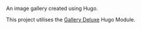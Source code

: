 An image gallery created using Hugo.

This project utilises the [Gallery Deluxe](https://github.com/bep/gallerydeluxe) Hugo Module.
